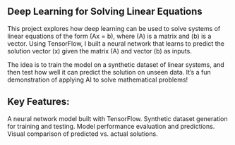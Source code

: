 ## Deep Learning for Solving Linear Equations
This project explores how deep learning can be used to solve systems of linear equations of the form (Ax = b), where (A) is a matrix and (b) is a vector. 
Using TensorFlow, I built a neural network that learns to predict the solution vector (x) given the matrix (A) and vector (b) as inputs.

The idea is to train the model on a synthetic dataset of linear systems, and then test how well it can predict the solution on unseen data. 
It’s a fun demonstration of applying AI to solve mathematical problems!

## Key Features:
A neural network model built with TensorFlow.
Synthetic dataset generation for training and testing.
Model performance evaluation and predictions.
Visual comparison of predicted vs. actual solutions.
